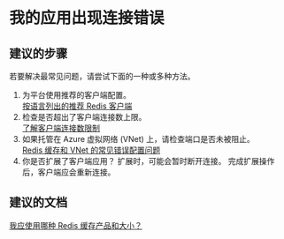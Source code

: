 <properties
    pageTitle="My app is getting connectivity errors"
    description="我的应用出现连接错误"
    service="microsoft.cache"
    resource="redis"
    authors="kasparks"
    displayOrder="2"
    selfHelpType="resource"
    supportTopicIds=""
    resourceTags=""
    productPesIds=""
    cloudEnvironments="public"
/>


# 我的应用出现连接错误

## **建议的步骤**
若要解决最常见问题，请尝试下面的一种或多种方法。

1. 为平台使用推荐的客户端配置。<br>
[按语言列出的推荐 Redis 客户端](http://redis.io/clients)
2. 检查是否超出了客户端连接数上限。<br>
[了解客户端连接数限制](http://aka.ms/redistroubleshoortfaq)
3. 如果托管在 Azure 虚拟网络 (VNet) 上，请检查端口是否未被阻止。<br>
[Redis 缓存和 VNet 的常见错误配置问题](http://aka.ms/redistroubleshootvnet)
4. 你是否扩展了客户端应用？ 扩展时，可能会暂时断开连接。 完成扩展操作后，客户端应会重新连接。

## **建议的文档**
[我应使用哪种 Redis 缓存产品和大小？](http://aka.ms/redistroubleshootoffering)



<!--HONumber=Jun16_HO5-->


